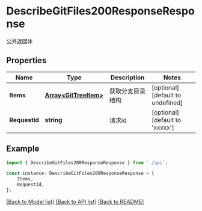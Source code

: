 # DescribeGitFiles200ResponseResponse

公共返回体

## Properties

Name | Type | Description | Notes
------------ | ------------- | ------------- | -------------
**Items** | [**Array&lt;GitTreeItem&gt;**](GitTreeItem.md) | 获取分支目录结构 | [optional] [default to undefined]
**RequestId** | **string** | 请求id | [optional] [default to 'xxxxx']

## Example

```typescript
import { DescribeGitFiles200ResponseResponse } from './api';

const instance: DescribeGitFiles200ResponseResponse = {
    Items,
    RequestId,
};
```

[[Back to Model list]](../README.md#documentation-for-models) [[Back to API list]](../README.md#documentation-for-api-endpoints) [[Back to README]](../README.md)
